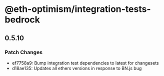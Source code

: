# @eth-optimism/integration-tests-bedrock

## 0.5.10
### Patch Changes

- ef7758a9: Bump integration test dependencies to latest for changesets
- d18ae135: Updates all ethers versions in response to BN.js bug
